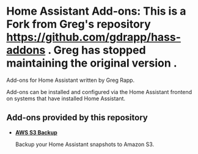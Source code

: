 # Home Assistant Add-ons: This is a Fork from Greg's repository https://github.com/gdrapp/hass-addons . Greg has stopped maintaining the original version . 

Add-ons for Home Assistant written by Greg Rapp.

Add-ons can be installed and configured via the Home Assistant frontend on
systems that have installed Home Assistant.

## Add-ons provided by this repository

- **[AWS S3 Backup](/aws-s3-backup)**
    
    Backup your Home Assistant snapshots to Amazon S3.
